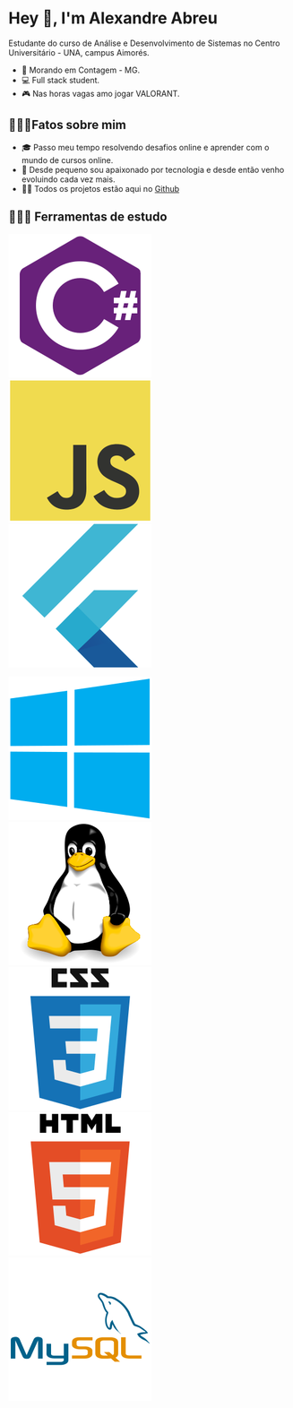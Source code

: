 # Hey 👋, I'm Alexandre Abreu

Estudante do curso de Análise e Desenvolvimento de Sistemas no Centro Universitário - UNA,  campus Aimorés. 


 - 🏡 Morando em Contagem - MG.
 - 💻 Full stack student.
 - 🎮 Nas horas vagas amo jogar VALORANT.

##  🙋🏽‍♂️Fatos sobre mim

 - 🎓 Passo meu tempo resolvendo desafios online e aprender com o mundo de cursos online.
 - 👦 Desde pequeno sou apaixonado por tecnologia e desde então venho evoluindo cada vez mais.
 - 👨‍💻 Todos os projetos estão aqui no [Github](https://github.com/1aLx)

## 👨🏻‍🔧 Ferramentas de estudo

![enter image description here](https://raw.githubusercontent.com/devicons/devicon/9f4f5cdb393299a81125eb5127929ea7bfe42889/icons/csharp/csharp-plain.svg)
![enter image description here](https://raw.githubusercontent.com/devicons/devicon/master/icons/javascript/javascript-original.svg)![enter image description here](https://raw.githubusercontent.com/devicons/devicon/9f4f5cdb393299a81125eb5127929ea7bfe42889/icons/flutter/flutter-original.svg)

![enter image description here](https://raw.githubusercontent.com/devicons/devicon/9f4f5cdb393299a81125eb5127929ea7bfe42889/icons/windows8/windows8-original.svg)
![enter image description here](https://raw.githubusercontent.com/devicons/devicon/9f4f5cdb393299a81125eb5127929ea7bfe42889/icons/linux/linux-original.svg)
![enter image description here](https://raw.githubusercontent.com/devicons/devicon/9f4f5cdb393299a81125eb5127929ea7bfe42889/icons/css3/css3-original-wordmark.svg)![enter image description here](https://raw.githubusercontent.com/devicons/devicon/9f4f5cdb393299a81125eb5127929ea7bfe42889/icons/html5/html5-original-wordmark.svg)![enter image description here](https://raw.githubusercontent.com/devicons/devicon/9f4f5cdb393299a81125eb5127929ea7bfe42889/icons/mysql/mysql-original-wordmark.svg)
